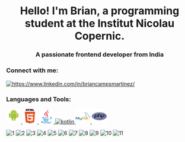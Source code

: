 <h1 align="center">Hello! I'm Brian, a programming student at the Institut Nicolau Copernic.</h1>
<h3 align="center">A passionate frontend developer from India</h3>

<h3 align="left">Connect with me:</h3>
<p align="left">
<a href="https://linkedin.com/in/https://www.linkedin.com/in/briancampsmartinez/" target="blank"><img align="center" src="https://raw.githubusercontent.com/rahuldkjain/github-profile-readme-generator/master/src/images/icons/Social/linked-in-alt.svg" alt="https://www.linkedin.com/in/briancampsmartinez/" height="30" width="40" /></a>
</p>

<h3 align="left">Languages and Tools:</h3>
<p align="left"> <a href="https://developer.android.com" target="_blank" rel="noreferrer"> <img src="https://raw.githubusercontent.com/devicons/devicon/master/icons/android/android-original-wordmark.svg" alt="android" width="40" height="40"/> </a> <a href="https://www.w3.org/html/" target="_blank" rel="noreferrer"> <img src="https://raw.githubusercontent.com/devicons/devicon/master/icons/html5/html5-original-wordmark.svg" alt="html5" width="40" height="40"/> </a> <a href="https://www.java.com" target="_blank" rel="noreferrer"> <img src="https://raw.githubusercontent.com/devicons/devicon/master/icons/java/java-original.svg" alt="java" width="40" height="40"/> </a> <a href="https://kotlinlang.org" target="_blank" rel="noreferrer"> <img src="https://www.vectorlogo.zone/logos/kotlinlang/kotlinlang-icon.svg" alt="kotlin" width="40" height="40"/> </a> <a href="https://www.mysql.com/" target="_blank" rel="noreferrer"> <img src="https://raw.githubusercontent.com/devicons/devicon/master/icons/mysql/mysql-original-wordmark.svg" alt="mysql" width="40" height="40"/> </a> <a href="https://www.php.net" target="_blank" rel="noreferrer"> <img src="https://raw.githubusercontent.com/devicons/devicon/master/icons/php/php-original.svg" alt="php" width="40" height="40"/> </a> </p>



![1](https://user-images.githubusercontent.com/91496890/214123248-aeb28359-d57d-4135-b07b-f017ebf8cf00.png)
![2](https://user-images.githubusercontent.com/91496890/214123281-13792890-5b72-41f4-826d-d39b4c6872a8.png)
![3](https://user-images.githubusercontent.com/91496890/214123285-7fe5ba3b-b8b7-49bf-abf9-baf261db8ccd.png)
![4](https://user-images.githubusercontent.com/91496890/214123289-288863a7-60f4-479f-92dd-391916165f8e.png)
![5](https://user-images.githubusercontent.com/91496890/214123298-94f56c7a-1cf5-4d45-bcc2-1001bc9e6ea0.png)
![6](https://user-images.githubusercontent.com/91496890/214123304-b4918cee-93e8-4237-9283-41289a988132.png)
![7](https://user-images.githubusercontent.com/91496890/214123309-0b61452c-54a1-41b6-8291-66dfa00b6750.png)
![8](https://user-images.githubusercontent.com/91496890/214123314-78fbfb1b-6c8e-48f3-b8d8-a6759504bedd.png)
![9](https://user-images.githubusercontent.com/91496890/214123317-7246e836-8ac2-4a85-b2ff-9445c172f64f.png)
![10](https://user-images.githubusercontent.com/91496890/214123332-6793875d-27d8-4f42-9802-926f4d22500b.png)
![11](https://user-images.githubusercontent.com/91496890/214123336-4e8b0c05-0ae9-424e-9644-904afe71abf0.png)
